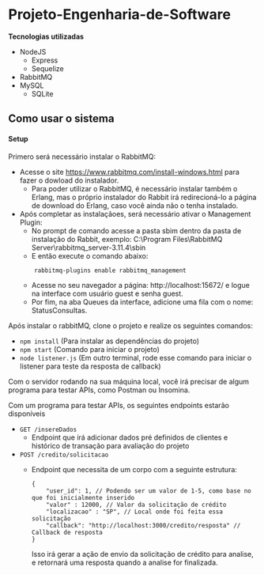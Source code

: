 # Projeto-Engenharia-de-Software

**Tecnologias utilizadas**
- NodeJS
    - Express
    - Sequelize
- RabbitMQ
- MySQL
    - SQLite


## Como usar o sistema

#### **Setup**
Primero será necessário instalar o RabbitMQ:
 - Acesse o site <https://www.rabbitmq.com/install-windows.html> para fazer o dowload do instalador. 
   - Para poder utilizar o RabbitMQ, é necessário instalar também o Erlang, mas o próprio instalador do Rabbit irá redirecioná-lo a página de download do Erlang,
     caso você ainda não o tenha instalado.
 - Após completar as instalaçãoes, será necessário ativar o Management Plugin:
   - No prompt de comando acesse a pasta sbim dentro da pasta de instalação do Rabbit, exemplo: C:\Program Files\RabbitMQ Server\rabbitmq_server-3.11.4\sbin
   - E então execute o comando abaixo:
   ```
       rabbitmq-plugins enable rabbitmq_management
   ```
   - Acesse no seu navegador a página: http://localhost:15672/ e logue na interface com usuário guest e senha guest.
   - Por fim, na aba Queues da interface, adicione uma fila com o nome: StatusConsultas.

Após instalar o rabbitMQ, clone o projeto e realize os seguintes comandos:

 - `npm install`  (Para instalar as dependências do projeto)
 - `npm start`   (Comando para iniciar o projeto)
 - `node listener.js` (Em outro terminal, rode esse comando para iniciar o listener para teste da resposta de callback)


Com o servidor rodando na sua máquina local, você irá precisar de algum programa para testar APIs, como Postman ou Insomina.

Com um programa para testar APIs, os seguintes endpoints estarão disponíveis

 - `GET /insereDados` 
    - Endpoint que irá adicionar dados pré definidos de clientes e histórico de transação para avaliação do projeto
- `POST /credito/solicitacao`
    - Endpoint que necessita de um corpo com a seguinte estrutura:

        ```
        {
            "user_id": 1, // Podendo ser um valor de 1-5, como base no que foi inicialmente inserido
            "valor" : 12000, // Valor da solicitação de crédito
            "localizacao" : "SP", // Local onde foi feita essa solicitação
            "callback": "http://localhost:3000/credito/resposta" // Callback de resposta
        }
        ``` 
        Isso irá gerar a ação de envio da solicitação de crédito para analise, e retornará uma resposta quando a analise for finalizada. 
